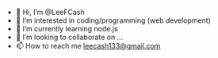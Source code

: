 - 👋 Hi, I’m @LeeFCash
- 👀 I’m interested in coding/programming (web development)
- 🌱 I’m currently learning node.js
- 💞️ I’m looking to collaborate on ...
- 📫 How to reach me leecash133@gmail.com

<!---
LeeFCash/LeeFCash is a ✨ special ✨ repository because its `README.md` (this file) appears on your GitHub profile.
You can click the Preview link to take a look at your changes.
--->
